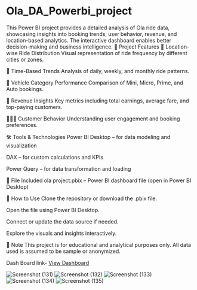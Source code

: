# Ola_DA_Powerbi_project
This Power BI project provides a detailed analysis of Ola ride data, showcasing insights into booking trends, user behavior, revenue, and location-based analytics. The interactive dashboard enables better decision-making and business intelligence.
🧾 Project Features
📍 Location-wise Ride Distribution
Visual representation of ride frequency by different cities or zones.

📅 Time-Based Trends
Analysis of daily, weekly, and monthly ride patterns.

🚖 Vehicle Category Performance
Comparison of Mini, Micro, Prime, and Auto bookings.

💸 Revenue Insights
Key metrics including total earnings, average fare, and top-paying customers.

🧑‍🤝‍🧑 Customer Behavior
Understanding user engagement and booking preferences.

🛠️ Tools & Technologies
Power BI Desktop – for data modeling and visualization

DAX – for custom calculations and KPIs

Power Query – for data transformation and loading

📂 File Included
ola project.pbix – Power BI dashboard file (open in Power BI Desktop)

🔧 How to Use
Clone the repository or download the .pbix file.

Open the file using Power BI Desktop.

Connect or update the data source if needed.

Explore the visuals and insights interactively.

📌 Note
This project is for educational and analytical purposes only. All data used is assumed to be sample or anonymized.

Dash Board link- <a href = "https://app.powerbi.com/groups/me/reports/d2d6596f-3e4b-4788-9890-aaf568620322/6b5fa0b8d3cf5026b243?experience=power-bi"> View Dashboard </a>

![Screenshot (131)](https://github.com/user-attachments/assets/9b3d5ad9-77f3-4373-b9d5-ea4425b3d8d5)
![Screenshot (132)](https://github.com/user-attachments/assets/64124ac6-a733-4381-8c19-278517ac47d6)
![Screenshot (133)](https://github.com/user-attachments/assets/514d0fa5-22be-40fc-81cb-94a10cf8bfa1)
![Screenshot (134)](https://github.com/user-attachments/assets/bc53a87e-d716-497d-9819-27d17ff90ff9)
![Screenshot (135)](https://github.com/user-attachments/assets/69ff4e5a-57c6-45e3-9857-07dcde4970ce)






